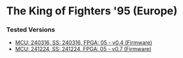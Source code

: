 # The King of Fighters '95 (Europe)

### Tested Versions

- [MCU: 240316, SS: 240316, FPGA: 05 - v0.4 (Firmware)](./01/README.md)
- [MCU: 241224, SS: 241224, FPGA: 05 - v0.7 (Firmware)](./02/README.md)
